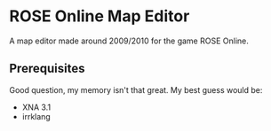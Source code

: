 # ROSE Online Map Editor

A map editor made around 2009/2010 for the game ROSE Online.

## Prerequisites

Good question, my memory isn't that great. My best guess would be:

- XNA 3.1
- irrklang

